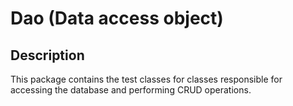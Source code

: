 # Dao (Data access object)

## Description
This package contains the test classes for classes responsible for accessing the database and performing CRUD operations.